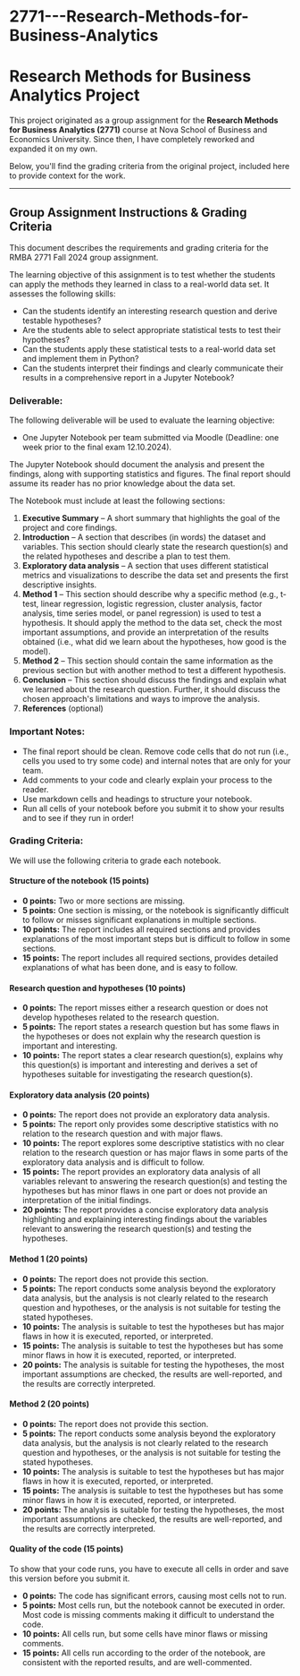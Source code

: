 # 2771---Research-Methods-for-Business-Analytics

# Research Methods for Business Analytics Project

This project originated as a group assignment for the **Research Methods for Business Analytics (2771)** course at Nova School of Business and Economics University. Since then, I have completely reworked and expanded it on my own.

Below, you'll find the grading criteria from the original project, included here to provide context for the work.

---

## Group Assignment Instructions & Grading Criteria

This document describes the requirements and grading criteria for the RMBA 2771 Fall 2024 group assignment.

The learning objective of this assignment is to test whether the students can apply the methods they learned in class to a real-world data set. It assesses the following skills:

*   Can the students identify an interesting research question and derive testable hypotheses?
*   Are the students able to select appropriate statistical tests to test their hypotheses?
*   Can the students apply these statistical tests to a real-world data set and implement them in Python?
*   Can the students interpret their findings and clearly communicate their results in a comprehensive report in a Jupyter Notebook?

### Deliverable:

The following deliverable will be used to evaluate the learning objective:

*   One Jupyter Notebook per team submitted via Moodle (Deadline: one week prior to the final exam 12.10.2024).

The Jupyter Notebook should document the analysis and present the findings, along with supporting statistics and figures. The final report should assume its reader has no prior knowledge about the data set.

The Notebook must include at least the following sections:

1.  **Executive Summary** – A short summary that highlights the goal of the project and core findings.
2.  **Introduction** – A section that describes (in words) the dataset and variables. This section should clearly state the research question(s) and the related hypotheses and describe a plan to test them.
3.  **Exploratory data analysis** – A section that uses different statistical metrics and visualizations to describe the data set and presents the first descriptive insights.
4.  **Method 1** – This section should describe why a specific method (e.g., t-test, linear regression, logistic regression, cluster analysis, factor analysis, time series model, or panel regression) is used to test a hypothesis. It should apply the method to the data set, check the most important assumptions, and provide an interpretation of the results obtained (i.e., what did we learn about the hypotheses, how good is the model).
5.  **Method 2** – This section should contain the same information as the previous section but with another method to test a different hypothesis.
6.  **Conclusion** – This section should discuss the findings and explain what we learned about the research question. Further, it should discuss the chosen approach's limitations and ways to improve the analysis.
7.  **References** (optional)

### Important Notes:

*   The final report should be clean. Remove code cells that do not run (i.e., cells you used to try some code) and internal notes that are only for your team.
*   Add comments to your code and clearly explain your process to the reader.
*   Use markdown cells and headings to structure your notebook.
*   Run all cells of your notebook before you submit it to show your results and to see if they run in order!

### Grading Criteria:

We will use the following criteria to grade each notebook.

#### Structure of the notebook (15 points)

*   **0 points:** Two or more sections are missing.
*   **5 points:** One section is missing, or the notebook is significantly difficult to follow or misses significant explanations in multiple sections.
*   **10 points:** The report includes all required sections and provides explanations of the most important steps but is difficult to follow in some sections.
*   **15 points:** The report includes all required sections, provides detailed explanations of what has been done, and is easy to follow.

#### Research question and hypotheses (10 points)

*   **0 points:** The report misses either a research question or does not develop hypotheses related to the research question.
*   **5 points:** The report states a research question but has some flaws in the hypotheses or does not explain why the research question is important and interesting.
*   **10 points:** The report states a clear research question(s), explains why this question(s) is important and interesting and derives a set of hypotheses suitable for investigating the research question(s).

#### Exploratory data analysis (20 points)

*   **0 points:** The report does not provide an exploratory data analysis.
*   **5 points:** The report only provides some descriptive statistics with no relation to the research question and with major flaws.
*   **10 points:** The report explores some descriptive statistics with no clear relation to the research question or has major flaws in some parts of the exploratory data analysis and is difficult to follow.
*   **15 points:** The report provides an exploratory data analysis of all variables relevant to answering the research question(s) and testing the hypotheses but has minor flaws in one part or does not provide an interpretation of the initial findings.
*   **20 points:** The report provides a concise exploratory data analysis highlighting and explaining interesting findings about the variables relevant to answering the research question(s) and testing the hypotheses.

#### Method 1 (20 points)

*   **0 points:** The report does not provide this section.
*   **5 points:** The report conducts some analysis beyond the exploratory data analysis, but the analysis is not clearly related to the research question and hypotheses, or the analysis is not suitable for testing the stated hypotheses.
*   **10 points:** The analysis is suitable to test the hypotheses but has major flaws in how it is executed, reported, or interpreted.
*   **15 points:** The analysis is suitable to test the hypotheses but has some minor flaws in how it is executed, reported, or interpreted.
*   **20 points:** The analysis is suitable for testing the hypotheses, the most important assumptions are checked, the results are well-reported, and the results are correctly interpreted.

#### Method 2 (20 points)

*   **0 points:** The report does not provide this section.
*   **5 points:** The report conducts some analysis beyond the exploratory data analysis, but the analysis is not clearly related to the research question and hypotheses, or the analysis is not suitable for testing the stated hypotheses.
*   **10 points:** The analysis is suitable to test the hypotheses but has major flaws in how it is executed, reported, or interpreted.
*   **15 points:** The analysis is suitable to test the hypotheses but has some minor flaws in how it is executed, reported, or interpreted.
*   **20 points:** The analysis is suitable for testing the hypotheses, the most important assumptions are checked, the results are well-reported, and the results are correctly interpreted.

#### Quality of the code (15 points)

To show that your code runs, you have to execute all cells in order and save this version before you submit it.

*   **0 points:** The code has significant errors, causing most cells not to run.
*   **5 points:** Most cells run, but the notebook cannot be executed in order. Most code is missing comments making it difficult to understand the code.
*   **10 points:** All cells run, but some cells have minor flaws or missing comments.
*   **15 points:** All cells run according to the order of the notebook, are consistent with the reported results, and are well-commented.

